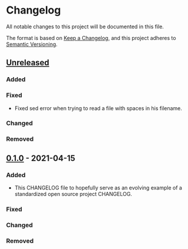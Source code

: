 # Changelog

All notable changes to this project will be documented in this file.

The format is based on [Keep a Changelog](https://keepachangelog.com/en/1.0.0/),
and this project adheres to [Semantic Versioning](https://semver.org/spec/v2.0.0.html).

## [Unreleased]

### Added

### Fixed

- Fixed sed error when trying to read a file with spaces in his filename.

### Changed

### Removed

## [0.1.0] - 2021-04-15

### Added 

- This CHANGELOG file to hopefully serve as an evolving example of a 
standardized open source project CHANGELOG.

### Fixed

### Changed

### Removed

[unreleased]: https://github.com/TinyToolSH/tyaml/compare/0.1.0...HEAD
[0.1.0]: https://github.com/TinyToolSH/tyaml/releases/tag/0.1.0

